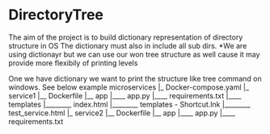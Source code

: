 # DirectoryTree

The aim of the project is to build dictionary representation of directory structure in OS
The dictionary must also in include all sub dirs. 
*We are using dictionayr but we can use our won tree structure as well cause it may provide more flexibily of printing levels

One we have dictionary we want to print the structure  like tree command on windows.
See below example 
microservices
  |_ Docker-compose.yaml
  |_ service1
   |__ Dockerfile
   |__ app
     |____ app.py
     |____ requirements.txt
     |____ templates
         |________ index.html
         |________ templates - Shortcut.lnk
         |________ test_service.html
  |_ service2
   |__ Dockerfile
   |__ app
     |____ app.py
     |____ requirements.txt
